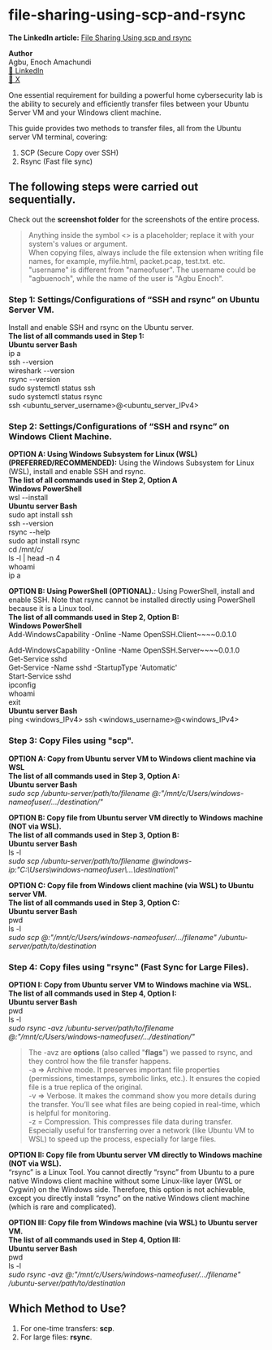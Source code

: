# file-sharing-using-scp-and-rsync

**The LinkedIn article:**
[File Sharing Using scp and rsync](https://www.linkedin.com/pulse/file-sharing-using-scp-rsync-enoch-agbu-yeynf/)

**Author**<br>
Agbu, Enoch Amachundi  
[🔗 LinkedIn](https://www.linkedin.com/in/agbuenoch)<br>
[🔗 X](https://www.x.com/agbuenoch)

One essential requirement for building a powerful home cybersecurity lab is the ability to securely and efficiently transfer files between your Ubuntu Server VM and your Windows client machine.

This guide provides two methods to transfer files, all from the Ubuntu server VM terminal, covering:
1. SCP (Secure Copy over SSH)
2. Rsync (Fast file sync)

## The following steps were carried out sequentially.
Check out the **screenshot folder** for the screenshots of the entire process.
> Anything inside the symbol <> is a placeholder; replace it with your system's values or argument.<br>
  When copying files, always include the file extension when writing file names, for example, myfile.html, packet.pcap, test.txt. etc.<br>
  "username" is different from "nameofuser". The username could be "agbuenoch", while the name of the user is "Agbu Enoch".

### Step 1: Settings/Configurations of “SSH and rsync” on Ubuntu Server VM.
Install and enable SSH and rsync on the Ubuntu server.<br>
**The list of all commands used in Step 1:**<br>
**Ubuntu server Bash**<br>
ip a <br>
ssh --version<br>
wireshark --version<br>
rsync --version<br>
sudo systemctl status ssh<br>
sudo systemctl status rsync<br>
ssh <ubuntu_server_username>@<ubuntu_server_IPv4>

### Step 2: Settings/Configurations of “SSH and rsync” on Windows Client Machine.  
**OPTION A: Using Windows Subsystem for Linux (WSL) (PREFERRED/RECOMMENDED):** Using the Windows Subsystem for Linux (WSL), install and enable SSH and rsync.<br>
**The list of all commands used in Step 2, Option A<br>**
**Windows PowerShell**<br>
wsl --install<br>
**Ubuntu server Bash**<br>
sudo apt install ssh<br>
ssh --version<br>
rsync --help<br>
sudo apt install rsync<br>
cd /mnt/c/<br>
ls -l | head -n 4<br>
whoami<br>
ip a<br>

**OPTION B: Using PowerShell (OPTIONAL).**: Using PowerShell, install and enable SSH. Note that rsync cannot be installed directly using PowerShell because it is a Linux tool.<br>
**The list of all commands used in Step 2, Option B:<br>**
**Windows PowerShell**<br>
Add-WindowsCapability -Online -Name OpenSSH.Client~~~~0.0.1.0<br>

Add-WindowsCapability -Online -Name OpenSSH.Server~~~~0.0.1.0<br>
Get-Service sshd<br>
Get-Service -Name sshd -StartupType 'Automatic'<br>
Start-Service sshd<br>
ipconfig<br>
whoami<br>
exit<br>
**Ubuntu server Bash**<br>
ping <windows_IPv4>
ssh <windows_username>@<windows_IPv4>

### Step 3: Copy Files using "scp".
**OPTION A: Copy from Ubuntu server VM to Windows client machine via WSL<br>**
**The list of all commands used in Step 3, Option A:<br>**
**Ubuntu server Bash**<br>
_sudo scp /ubuntu-server/path/to/filename <WSL-username>@<WSL-ip>:"/mnt/c/Users/windows-nameofuser/.../destination/"_<br>
  
**OPTION B: Copy file from Ubuntu server VM directly to Windows machine (NOT via WSL).<br>**
**The list of all commands used in Step 3, Option B:<br>**
**Ubuntu server Bash**<br>
ls -l<br>
_sudo scp /ubuntu-server/path/to/filename <windows-username>@windows-ip:"C:\\Users\\windows-nameofuser\\...\\destination\\"_<br>
  
**OPTION C: Copy file from Windows client machine (via WSL) to Ubuntu server VM.<br>**
**The list of all commands used in Step 3, Option C:<br>**
**Ubuntu server Bash**<br>
pwd<br>
ls -l<br>
_sudo scp <WSL-username>@<WSL-ip>:"/mnt/c/Users/windows-nameofuser/.../filename" /ubuntu-server/path/to/destination_
  
### Step 4: Copy files using "rsync" (Fast Sync for Large Files).
**OPTION I: Copy from Ubuntu server VM to Windows machine via WSL.<br>**
**The list of all commands used in Step 4, Option I:<br>**
**Ubuntu server Bash**<br>
pwd<br>
ls -l<br>
_sudo rsync -avz /ubuntu-server/path/to/filename <WSL-username>@<WSL-ip>:"/mnt/c/Users/windows-nameofuser/.../destination/"_<br>

> The -avz are **options** (also called "**flags**") we passed to rsync, and they control how the file transfer happens.<br>
  -a => Archive mode. It preserves important file properties (permissions, timestamps, symbolic links, etc.). It ensures the copied file    is a true replica of the original.<br>
  -v => Verbose. It makes the command show you more details during the transfer. You’ll see what files are being copied in real-time, 
  which is helpful for monitoring.<br>
  -z = Compression. This compresses file data during transfer. Especially useful for transferring over a network (like Ubuntu VM to WSL) 
  to speed up the process, especially for large files.<br>
  
**OPTION II: Copy file from Ubuntu server VM directly to Windows machine (NOT via WSL).<br>**
“rsync” is a Linux Tool. You cannot directly “rsync” from Ubuntu to a pure native Windows client machine without some Linux-like layer (WSL or Cygwin) on the Windows side. Therefore,     this option is not achievable, except you directly install “rsync” on the native Windows client machine (which is rare and complicated).<br>

**OPTION III: Copy file from Windows machine (via WSL) to Ubuntu server VM.<br>**
**The list of all commands used in Step 4, Option III:<br>**
**Ubuntu server Bash**<br>
pwd<br>
ls -l<br>
_sudo rsync -avz <WSL-username>@<WSL-ip>:"/mnt/c/Users/windows-nameofuser/.../filename" /ubuntu-server/path/to/destination_

## Which Method to Use?
1. For one-time transfers: **scp**. 
2. For large files: **rsync**.
